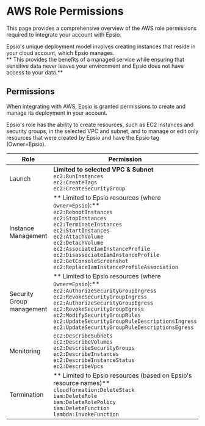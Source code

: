 # AWS Role Permissions
This page provides a comprehensive overview of the AWS role permissions required to integrate your account with Epsio.
 
Epsio's unique deployment model involves creating instances that reside in your cloud account, which Epsio manages.  
** This provides the benefits of a managed service while ensuring that sensitive data never leaves your environment and Epsio does not have access to your data.**

## Permissions
When integrating with AWS, Epsio is granted permissions to create and manage its deployment in your account.  

Epsio's role has the ability to create resources, such as EC2 instances and security groups, in the selected VPC and subnet, and to manage or edit only resources that were created by Epsio and have the Epsio tag (Owner=Epsio).


| Role | Permission |
|-------|-----------|
| Launch | **Limited to selected VPC & Subnet** <br> `ec2:RunInstances` <br>`ec2:CreateTags` <br>`ec2:CreateSecurityGroup`|
| Instance Management | ** Limited to Epsio resources (where `Owner=Epsio`):** <br> `ec2:RebootInstances`<br> `ec2:StopInstances`<br> `ec2:TerminateInstances` <br>`ec2:StartInstances` <br>`ec2:AttachVolume`<br> `ec2:DetachVolume`<br> `ec2:AssociateIamInstanceProfile` <br>`ec2:DisassociateIamInstanceProfile` <br>`ec2:GetConsoleScreenshot` <br>`ec2:ReplaceIamInstanceProfileAssociation` |
| Security Group management | ** Limited to Epsio resources (where `Owner=Epsio`):** <br> `ec2:AuthorizeSecurityGroupIngress`<br> `ec2:RevokeSecurityGroupIngress` <br>`ec2:AuthorizeSecurityGroupEgress` <br>`ec2:RevokeSecurityGroupEgress` <br>`ec2:ModifySecurityGroupRules`<br> `ec2:UpdateSecurityGroupRuleDescriptionsIngress` <br>`ec2:UpdateSecurityGroupRuleDescriptionsEgress`
|   Monitoring | `ec2:DescribeSubnets` <br>`ec2:DescribeVolumes` <br>`ec2:DescribeSecurityGroups`<br> `ec2:DescribeInstances` <br>`ec2:DescribeInstanceStatus` <br>`ec2:DescribeVpcs` |
| Termination | ** Limited to Epsio resources (based on Epsio's resource names)** <br> `cloudformation:DeleteStack`<br>`iam:DeleteRole` <br>`iam:DeleteRolePolicy` <br>`iam:DeleteFunction` <br>`lambda:InvokeFunction` |
